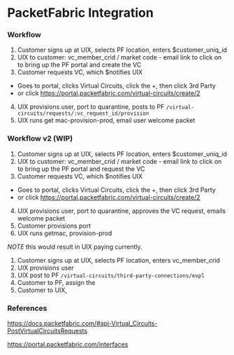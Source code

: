 
# PacketFabric Integration

### Workflow

1. Customer signs up at UIX, selects PF location, enters $customer_uniq_id
2. UIX to customer: vc_member_crid / market code - email link to click on to bring up the PF portal and create the VC
3. Customer requests VC, which $notifies UIX
  - Goes to portal, clicks Virtual Circuits, click the +, then click 3rd Party
  - or click https://portal.packetfabric.com/virtual-circuits/create/2
4. UIX provisions user, port to quarantine, posts to PF `/virtual-circuits/requests/:vc_request_id/provision`
5. UIX runs get mac-provision-prod, email user welcome packet


### Workflow v2 (WIP)

1. Customer signs up at UIX, selects PF location, enters $customer_uniq_id
2. UIX to customer: vc_member_crid / market code - email link to click on to bring up the PF portal and request the VC
3. Customer requests VC, which $notifies UIX
  - Goes to portal, clicks Virtual Circuits, click the +, then click 3rd Party
  - or click https://portal.packetfabric.com/virtual-circuits/create/2
4. UIX provisions user, port to quarantine, approves the VC request, emails welcome packet
5. Customer provisions port
6. UIX runs getmac, provision-prod


*NOTE* this would result in UIX paying currently.

1. Customer signs up at UIX, selects PF location, enters vc_member_crid
2. UIX provisions user
3. UIX post to PF `/virtual-circuits/third-party-connections/evpl`
4. Customer to PF, assign the
5. Customer to UIX,


### References

https://docs.packetfabric.com/#api-Virtual_Circuits-PostVirtualCircuitsRequests

https://portal.packetfabric.com/interfaces


